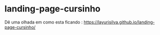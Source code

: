# landing-page-cursinho

Dê uma olhada em como esta ficando : https://layurisilva.github.io/landing-page-cursinho/

